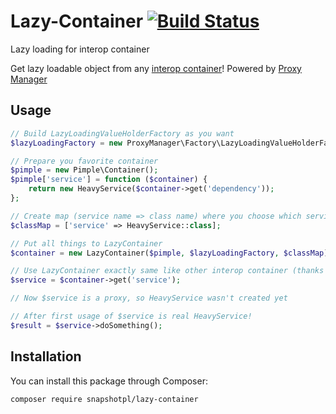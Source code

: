# Lazy-Container [![Build Status](https://travis-ci.org/snapshotpl/lazy-container.svg?branch=master)](https://travis-ci.org/snapshotpl/lazy-container)
Lazy loading for interop container

Get lazy loadable object from any [interop container](https://github.com/container-interop/container-interop)! Powered by [Proxy Manager](https://github.com/Ocramius/ProxyManager)

## Usage

```php
// Build LazyLoadingValueHolderFactory as you want
$lazyLoadingFactory = new ProxyManager\Factory\LazyLoadingValueHolderFactory();

// Prepare you favorite container
$pimple = new Pimple\Container();
$pimple['service'] = function ($container) {
    return new HeavyService($container->get('dependency'));
};

// Create map (service name => class name) where you choose which services should be lazy loaded
$classMap = ['service' => HeavyService::class];

// Put all things to LazyContainer
$container = new LazyContainer($pimple, $lazyLoadingFactory, $classMap);

// Use LazyContainer exactly same like other interop container (thanks for interface)
$service = $container->get('service');

// Now $service is a proxy, so HeavyService wasn't created yet

// After first usage of $service is real HeavyService!
$result = $service->doSomething();
```

## Installation

You can install this package through Composer:

```
composer require snapshotpl/lazy-container
```
